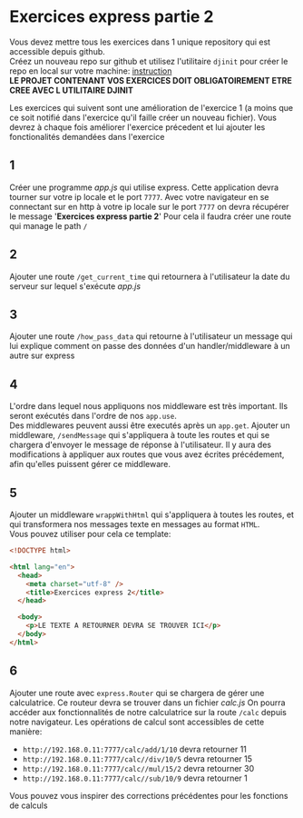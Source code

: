 # Exercices express partie 2

Vous devez mettre tous les exercices dans 1 unique repository qui est accessible depuis github.  
Créez un nouveau repo sur github et utilisez l'utilitaire `djinit` pour créer le repo en local sur votre machine: [instruction](https://github.com/AbsoluteVirtueXI/alyra-courses/blob/master/node/1-node-introduction.md#djinit)  
**LE PROJET CONTENANT VOS EXERCICES DOIT OBLIGATOIREMENT ETRE CREE AVEC L UTILITAIRE DJINIT**

Les exercices qui suivent sont une amélioration de l'exercice 1 (a moins que ce soit notifié dans l'exercice qu'il faille créer un nouveau fichier).
Vous devrez à chaque fois améliorer l'exercice précedent et lui ajouter les fonctionalités demandées dans l'exercice

## 1

Créer une programme _app.js_ qui utilise express.
Cette application devra tourner sur votre ip locale et le port `7777`.
Avec votre navigateur en se connectant sur en http à votre ip locale sur le port `7777` on devra récupérer le message '**Exercices express partie 2**'
Pour cela il faudra créer une route qui manage le path `/`

## 2

Ajouter une route `/get_current_time` qui retournera à l'utilisateur la date du serveur sur lequel s'exécute _app.js_

## 3

Ajouter une route `/how_pass_data` qui retourne à l'utilisateur un message qui lui explique comment on passe des données d'un handler/middleware à un autre sur express

## 4

L'ordre dans lequel nous appliquons nos middleware est très important.
Ils seront exécutés dans l'ordre de nos `app.use`.  
Des middlewares peuvent aussi être executés après un `app.get`.
Ajouter un middleware, `/sendMessage` qui s'appliquera à toute les routes et qui se chargera d'envoyer le message de réponse à l'utilisateur.
Il y aura des modifications à appliquer aux routes que vous avez écrites précédement, afin qu'elles puissent gérer ce middleware.

## 5

Ajouter un middleware `wrappWithHtml` qui s'appliquera à toutes les routes, et qui transformera nos messages texte en messages au format `HTML`.  
Vous pouvez utiliser pour cela ce template:

```html
<!DOCTYPE html>

<html lang="en">
  <head>
    <meta charset="utf-8" />
    <title>Exercices express 2</title>
  </head>

  <body>
    <p>LE TEXTE A RETOURNER DEVRA SE TROUVER ICI</p>
  </body>
</html>
```

## 6

Ajouter une route avec `express.Router` qui se chargera de gérer une calculatrice.
Ce routeur devra se trouver dans un fichier _calc.js_
On pourra accéder aux fonctionnalités de notre calculatrice sur la route `/calc` depuis notre navigateur.
Les opérations de calcul sont accessibles de cette manière:

- `http://192.168.0.11:7777/calc/add/1/10` devra retourner 11
- `http://192.168.0.11:7777/calc//div/10/5` devra retourner 15
- `http://192.168.0.11:7777/calc//mul/15/2` devra retourner 30
- `http://192.168.0.11:7777/calc//sub/10/9` devra retourner 1

Vous pouvez vous inspirer des corrections précédentes pour les fonctions de calculs
